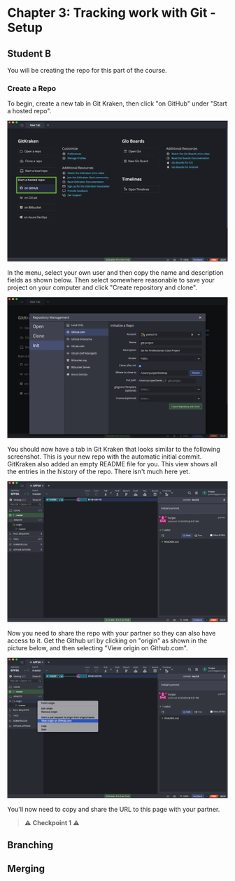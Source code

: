 # Chapter 3: Tracking work with Git - Setup

## Student B

You will be creating the repo for this part of the course.

### Create a Repo

To begin, create a new tab in Git Kraken, then click "on GitHub" under "Start a hosted repo".

![Create Repo](../img/create_repo.png)

In the menu, select your own user and then copy the name and description fields as shown below. Then select somewhere reasonable to save your project on your computer and click "Create repository and clone".

![Create Repo Menu](../img/create_repo_menu_4b.png)

You should now have a tab in Git Kraken that looks similar to the following screenshot. This is your new repo with the automatic initial commit. GitKraken also added an empty README file for you. This view shows all the entries in the history of the repo. There isn't much here yet.

![Blank Repo](../img/blank_repo_page.png)

Now you need to share the repo with your partner so they can also have access to it. Get the Github url by clicking on "origin" as shown in the picture below, and then selecting "View origin on Github.com".

![View origin](../img/view_origin.png)

You'll now need to copy and share the URL to this page with your partner.

> :warning: **Checkpoint 1** :warning:

## Branching



## Merging

